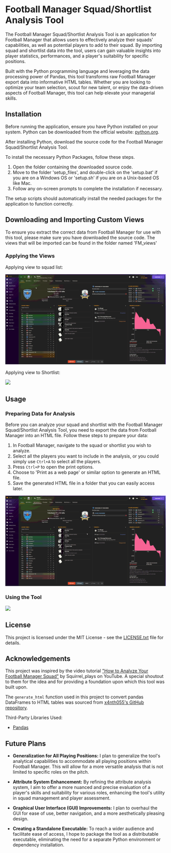 # Football Manager Squad/Shortlist Analysis Tool

The Football Manager Squad/Shortlist Analysis Tool is an application for Football Manager that allows users to effectively analyze their squads' capabilities, as well as potential players to add to their squad. By importing squad and shortlist data into the tool, users can gain valuable insights into player statistics, performances, and a player's suitability for specific positions.

Built with the Python programming language and leveraging the data processing power of Pandas, this tool transforms raw Football Manager export data into informative HTML tables. Whether you are looking to optimize your team selection, scout for new talent, or enjoy the data-driven aspects of Football Manager, this tool can help elevate your managerial skills.

## Installation

Before running the application, ensure you have Python installed on your system. 
Python can be downloaded from the official website: [python.org](https://www.python.org/downloads/).

After installing Python, download the source code for the Football Manager Squad/Shortlist Analysis Tool.

To install the necessary Python Packages, follow these steps.

1. Open the folder containing the downloaded source code.
2. Move to the folder 'setup_files', and double-click on the 'setup.bat' if you are on a Windows OS or 'setup.sh' if you are on a Unix-based OS like Mac.
3. Follow any on-screen prompts to complete the installation if necessary.

The setup scripts should automatically install the needed packages for the application to function correctly.

## Downloading and Importing Custom Views

To ensure you extract the correct data from Football Manager for use with this tool, please make sure you have downloaded the source code. 
The views that will be imported can be found in the folder named 'FM_views'

### Applying the Views 

Applying view to squad list:

![](https://github.com/lacarabela/Football-Manager/blob/main/readme_extras/view_import_squad.gif)

Applying view to Shortlist:

![](https://github.com/lacarabela/Football-Manager/blob/main/readme_extras/view_import_shortlist.gif)

## Usage

### Preparing Data for Analysis

Before you can analyze your squad and shortlist with the Football Manager Squad/Shortlist Analysis Tool, you need to export the data from Football Manager into an HTML file. Follow these steps to prepare your data:

1. In Football Manager, navigate to the squad or shortlist you wish to analyze.
2. Select all the players you want to include in the analysis, or you could simply use `Ctrl+A` to select all the players.
3. Press `Ctrl+P` to open the print options.
4. Choose to 'Print as a web page' or similar option to generate an HTML file.
5. Save the generated HTML file in a folder that you can easily access later.

![](https://github.com/lacarabela/Football-Manager/blob/main/readme_extras/downloading_squad_rawdata.gif)


### Using the Tool

![](https://github.com/lacarabela/Football-Manager/blob/main/readme_extras/using_tool.gif)

## License

This project is licensed under the MIT License - see the [LICENSE.txt](LICENSE.txt) file for details.

## Acknowledgements

This project was inspired by the video tutorial ["How to Analyze Your Football Manager Squad"](https://www.youtube.com/watch?v=hnAuOakqR90) by Squirrel_plays on YouTube. A special shoutout to them for the idea and for providing a foundation upon which this tool was built upon.

The `generate_html` function used in this project to convert pandas DataFrames to HTML tables was sourced from [x4nth055's GitHub repository](https://github.com/x4nth055/pythoncode-tutorials/tree/master/general/dataframe-to-html).

Third-Party Libraries Used:
- [Pandas](https://pandas.pydata.org/)

## Future Plans

- **Generalization for All Playing Positions:** I plan to generalize the tool's analytical capabilities to accommodate all playing positions within Football Manager. This will allow for a more versatile analysis that is not limited to specific roles on the pitch.

- **Attribute System Enhancement:** By refining the attribute analysis system, I aim to offer a more nuanced and precise evaluation of a player's skills and suitability for various roles, enhancing the tool's utility in squad management and player assessment.

- **Graphical User Interface (GUI) Improvements:** I plan to overhaul the GUI for ease of use, better navigation, and a more aesthetically pleasing design.

- **Creating a Standalone Executable:** To reach a wider audience and facilitate ease of access, I hope to package the tool as a distributable executable, eliminating the need for a separate Python environment or dependency installation.

